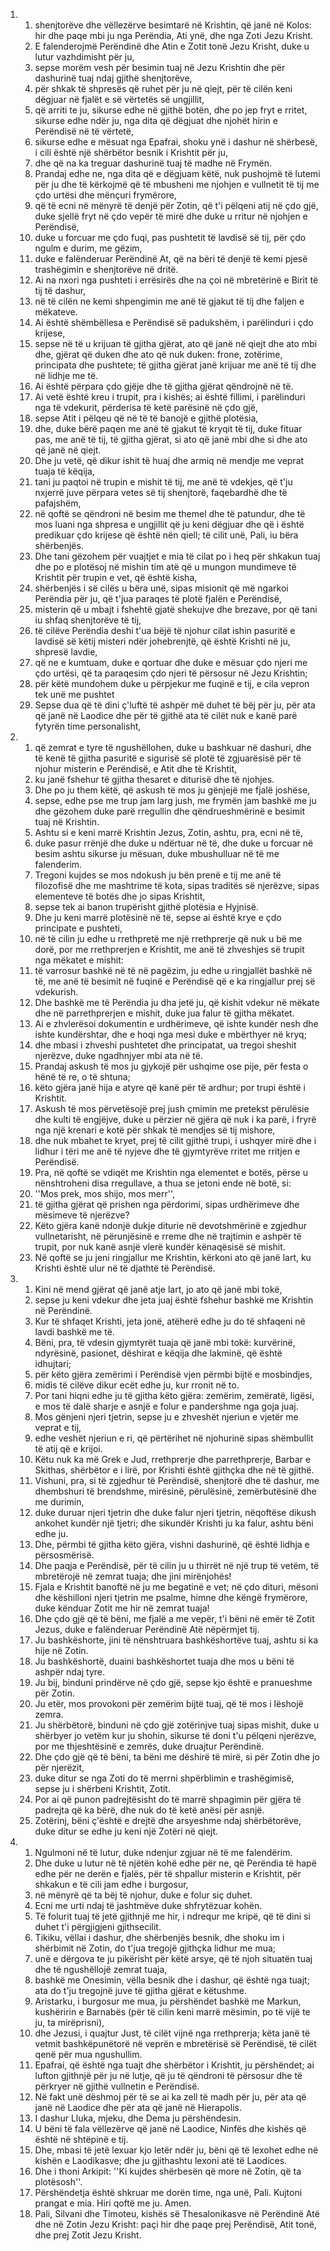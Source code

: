 <ol>
  <li>
    <ol>
      <li>shenjtorëve dhe vëllezërve besimtarë në Krishtin, që janë në Kolos: hir dhe paqe mbi ju nga Perëndia, Ati ynë, dhe nga Zoti Jezu Krisht.</li>
      <li>E falenderojmë Perëndinë dhe Atin e Zotit tonë Jezu Krisht, duke u lutur vazhdimisht për ju,</li>
      <li>sepse morëm vesh për besimin tuaj në Jezu Krishtin dhe për dashurinë tuaj ndaj gjithë shenjtorëve,</li>
      <li>për shkak të shpresës që ruhet për ju në qiejt, për të cilën keni dëgjuar në fjalët e së vërtetës së ungjillit,</li>
      <li>që arriti te ju, sikurse edhe në gjithë botën, dhe po jep fryt e rritet, sikurse edhe ndër ju, nga dita që dëgjuat dhe njohët hirin e Perëndisë në të vërtetë,</li>
      <li>sikurse edhe e mësuat nga Epafrai, shoku ynë i dashur në shërbesë, i cili është një shërbëtor besnik i Krishtit për ju,</li>
      <li>dhe që na ka treguar dashurinë tuaj të madhe në Frymën.</li>
      <li>Prandaj edhe ne, nga dita që e dëgjuam këtë, nuk pushojmë të lutemi për ju dhe të kërkojmë që të mbusheni me njohjen e vullnetit të tij me çdo urtësi dhe mënçuri frymërore,</li>
      <li>që të ecni në mënyrë të denjë për Zotin, që t'i pëlqeni atij në çdo gjë, duke sjellë fryt në çdo vepër të mirë dhe duke u rritur në njohjen e Perëndisë,</li>
      <li>duke u forcuar me çdo fuqi, pas pushtetit të lavdisë së tij, për çdo ngulm e durim, me gëzim,</li>
      <li>duke e falënderuar Perëndinë At, që na bëri të denjë të kemi pjesë trashëgimin e shenjtorëve në dritë.</li>
      <li>Ai na nxori nga pushteti i errësirës dhe na çoi në mbretërinë e Birit të tij të dashur,</li>
      <li>në të cilën ne kemi shpengimin me anë të gjakut të tij dhe faljen e mëkateve.</li>
      <li>Ai është shëmbëllesa e Perëndisë së padukshëm, i parëlinduri i çdo krijese,</li>
      <li>sepse në të u krijuan të gjitha gjërat, ato që janë në qiejt dhe ato mbi dhe, gjërat që duken dhe ato që nuk duken: frone, zotërime, principata dhe pushtete; të gjitha gjërat janë krijuar me anë të tij dhe në lidhje me të.</li>
      <li>Ai është përpara çdo gjëje dhe të gjitha gjërat qëndrojnë në të.</li>
      <li>Ai vetë është kreu i trupit, pra i kishës; ai është fillimi, i parëlinduri nga të vdekurit, përderisa të ketë parësinë në çdo gjë,</li>
      <li>sepse Atit i pëlqeu që në të të banojë e gjithë plotësia,</li>
      <li>dhe, duke bërë paqen me anë të gjakut të kryqit të tij, duke fituar pas, me anë të tij, të gjitha gjërat, si ato që janë mbi dhe si dhe ato që janë në qiejt.</li>
      <li>Dhe ju vetë, që dikur ishit të huaj dhe armiq në mendje me veprat tuaja të këqija,</li>
      <li>tani ju paqtoi në trupin e mishit të tij, me anë të vdekjes, që t'ju nxjerrë juve përpara vetes së tij shenjtorë, faqebardhë dhe të pafajshëm,</li>
      <li>në qoftë se qëndroni në besim me themel dhe të patundur, dhe të mos luani nga shpresa e ungjillit që ju keni dëgjuar dhe që i është predikuar çdo krijese që është nën qiell; të cilit unë, Pali, iu bëra shërbenjës.</li>
      <li>Dhe tani gëzohem për vuajtjet e mia të cilat po i heq për shkakun tuaj dhe po e plotësoj në mishin tim atë që u mungon mundimeve të Krishtit për trupin e vet, që është kisha,</li>
      <li>shërbenjës i së cilës u bëra unë, sipas misionit që më ngarkoi Perëndia për ju, që t'jua paraqes të plotë fjalën e Perëndisë,</li>
      <li>misterin që u mbajt i fshehtë gjatë shekujve dhe brezave, por që tani iu shfaq shenjtorëve të tij,</li>
      <li>të cilëve Perëndia deshi t'ua bëjë të njohur cilat ishin pasuritë e lavdisë së këtij misteri ndër johebrenjtë, që është Krishti në ju, shpresë lavdie,</li>
      <li>që ne e kumtuam, duke e qortuar dhe duke e mësuar çdo njeri me çdo urtësi, që ta paraqesim çdo njeri të përsosur në Jezu Krishtin;</li>
      <li>për këtë mundohem duke u përpjekur me fuqinë e tij, e cila vepron tek unë me pushtet</li>
      <li>Sepse dua që të dini ç'luftë të ashpër më duhet të bëj për ju, për ata që janë në Laodice dhe për të gjithë ata të cilët nuk e kanë parë fytyrën time personalisht,</li>
    </ol>
  </li>
  <li>
    <ol>
      <li>që zemrat e tyre të ngushëllohen, duke u bashkuar në dashuri, dhe të kenë të gjitha pasuritë e sigurisë së plotë të zgjuarësisë për të njohur misterin e Perëndisë, e Atit dhe të Krishtit,</li>
      <li>ku janë fshehur të gjitha thesaret e diturisë dhe të njohjes.</li>
      <li>Dhe po ju them këtë, që askush të mos ju gënjejë me fjalë joshëse,</li>
      <li>sepse, edhe pse me trup jam larg jush, me frymën jam bashkë me ju dhe gëzohem duke parë rregullin dhe qëndrueshmërinë e besimit tuaj në Krishtin.</li>
      <li>Ashtu si e keni marrë Krishtin Jezus, Zotin, ashtu, pra, ecni në të,</li>
      <li>duke pasur rrënjë dhe duke u ndërtuar në të, dhe duke u forcuar në besim ashtu sikurse ju mësuan, duke mbushulluar në të me falenderim.</li>
      <li>Tregoni kujdes se mos ndokush ju bën prenë e tij me anë të filozofisë dhe me mashtrime të kota, sipas traditës së njerëzve, sipas elementeve të botës dhe jo sipas Krishtit,</li>
      <li>sepse tek ai banon trupërisht gjithë plotësia e Hyjnisë.</li>
      <li>Dhe ju keni marrë plotësinë në të, sepse ai është krye e çdo principate e pushteti,</li>
      <li>në të cilin ju edhe u rrethpretë me një rrethprerje që nuk u bë me dorë, por me rrethprerjen e Krishtit, me anë të zhveshjes së trupit nga mëkatet e mishit:</li>
      <li>të varrosur bashkë në të në pagëzim, ju edhe u ringjallët bashkë në të, me anë të besimit në fuqinë e Perëndisë që e ka ringjallur prej së vdekurish.</li>
      <li>Dhe bashkë me të Perëndia ju dha jetë ju, që kishit vdekur në mëkate dhe në parrethprerjen e mishit, duke jua falur të gjitha mëkatet.</li>
      <li>Ai e zhvlerësoi dokumentin e urdhërimeve, që ishte kundër nesh dhe ishte kundërshtar, dhe e hoqi nga mesi duke e mbërthyer në kryq;</li>
      <li>dhe mbasi i zhveshi pushtetet dhe principatat, ua tregoi sheshit njerëzve, duke ngadhnjyer mbi ata në të.</li>
      <li>Prandaj askush të mos ju gjykojë për ushqime ose pije, për festa o hënë të re, o të shtuna;</li>
      <li>këto gjëra janë hija e atyre që kanë për të ardhur; por trupi është i Krishtit.</li>
      <li>Askush të mos përvetësojë prej jush çmimin me pretekst përulësie dhe kulti të engjëjve, duke u përzier në gjëra që nuk i ka parë, i fryrë nga një krenari e kotë për shkak të mendjes së tij mishore,</li>
      <li>dhe nuk mbahet te kryet, prej të cilit gjithë trupi, i ushqyer mirë dhe i lidhur i tëri me anë të nyjeve dhe të gjymtyrëve rritet me rritjen e Perëndisë.</li>
      <li>Pra, në qoftë se vdiqët me Krishtin nga elementet e botës, përse u nënshtroheni disa rregullave, a thua se jetoni ende në botë, si:</li>
      <li>''Mos prek, mos shijo, mos merr'',</li>
      <li>të gjitha gjërat që prishen nga përdorimi, sipas urdhërimeve dhe mësimeve të njerëzve?</li>
      <li>Këto gjëra kanë ndonjë dukje diturie në devotshmërinë e zgjedhur vullnetarisht, në përunjësinë e rreme dhe në trajtimin e ashpër të trupit, por nuk kanë asnjë vlerë kundër kënaqësisë së mishit.</li>
      <li>Në qoftë se ju jeni ringjallur me Krishtin, kërkoni ato që janë lart, ku Krishti është ulur në të djathtë të Perëndisë.</li>
    </ol>
  </li>
  <li>
    <ol>
      <li>Kini në mend gjërat që janë atje lart, jo ato që janë mbi tokë,</li>
      <li>sepse ju keni vdekur dhe jeta juaj është fshehur bashkë me Krishtin në Perëndinë.</li>
      <li>Kur të shfaqet Krishti, jeta jonë, atëherë edhe ju do të shfaqeni në lavdi bashkë me të.</li>
      <li>Bëni, pra, të vdesin gjymtyrët tuaja që janë mbi tokë: kurvërinë, ndyrësinë, pasionet, dëshirat e këqija dhe lakminë, që është idhujtari;</li>
      <li>për këto gjëra zemërimi i Perëndisë vjen përmbi bijtë e mosbindjes,</li>
      <li>midis të cilëve dikur ecët edhe ju, kur rronit në to.</li>
      <li>Por tani hiqni edhe ju të gjitha këto gjëra: zemërim, zemëratë, ligësi, e mos të dalë sharje e asnjë e folur e pandershme nga goja juaj.</li>
      <li>Mos gënjeni njeri tjetrin, sepse ju e zhveshët njeriun e vjetër me veprat e tij,</li>
      <li>edhe veshët njeriun e ri, që përtërihet në njohurinë sipas shëmbullit të atij që e krijoi.</li>
      <li>Këtu nuk ka më Grek e Jud, rrethprerje dhe parrethprerje, Barbar e Skithas, shërbëtor e i lirë, por Krishti është gjithçka dhe në të gjithë.</li>
      <li>Vishuni, pra, si të zgjedhur të Perëndisë, shenjtorë dhe të dashur, me dhembshuri të brendshme, mirësinë, përulësinë, zemërbutësinë dhe me durimin,</li>
      <li>duke duruar njeri tjetrin dhe duke falur njeri tjetrin, nëqoftëse dikush ankohet kundër një tjetri; dhe sikundër Krishti ju ka falur, ashtu bëni edhe ju.</li>
      <li>Dhe, përmbi të gjitha këto gjëra, vishni dashurinë, që është lidhja e përsosmërisë.</li>
      <li>Dhe paqja e Perëndisë, për të cilin ju u thirrët në një trup të vetëm, të mbretërojë në zemrat tuaja; dhe jini mirënjohës!</li>
      <li>Fjala e Krishtit banoftë në ju me begatinë e vet; në çdo dituri, mësoni dhe këshilloni njeri tjetrin me psalme, himne dhe këngë frymërore, duke kënduar Zotit me hir në zemrat tuaja!</li>
      <li>Dhe çdo gjë që të bëni, me fjalë a me vepër, t'i bëni në emër të Zotit Jezus, duke e falënderuar Perëndinë Atë nëpërmjet tij.</li>
      <li>Ju bashkëshorte, jini të nënshtruara bashkëshortëve tuaj, ashtu si ka hije në Zotin.</li>
      <li>Ju bashkëshortë, duaini bashkëshortet tuaja dhe mos u bëni të ashpër ndaj tyre.</li>
      <li>Ju bij, binduni prindërve në çdo gjë, sepse kjo është e pranueshme për Zotin.</li>
      <li>Ju etër, mos provokoni për zemërim bijtë tuaj, që të mos i lëshojë zemra.</li>
      <li>Ju shërbëtorë, binduni në çdo gjë zotërinjve tuaj sipas mishit, duke u shërbyer jo vetëm kur ju shohin, sikurse të doni t'u pëlqeni njerëzve, por me thjeshtësinë e zemrës, duke druajtur Perëndinë.</li>
      <li>Dhe çdo gjë që të bëni, ta bëni me dëshirë të mirë, si për Zotin dhe jo për njerëzit,</li>
      <li>duke ditur se nga Zoti do të merrni shpërblimin e trashëgimisë, sepse ju i shërbeni Krishtit, Zotit.</li>
      <li>Por ai që punon padrejtësisht do të marrë shpagimin për gjëra të padrejta që ka bërë, dhe nuk do të ketë anësi për asnjë.</li>
      <li>Zotërinj, bëni ç'është e drejtë dhe arsyeshme ndaj shërbëtorëve, duke ditur se edhe ju keni një Zotëri në qiejt.</li>
    </ol>
  </li>
  <li>
    <ol>
      <li>Ngulmoni në të lutur, duke ndenjur zgjuar në të me falendërim.</li>
      <li>Dhe duke u lutur në të njëtën kohë edhe për ne, që Perëndia të hapë edhe për ne derën e fjalës, për të shpallur misterin e Krishtit, për shkakun e të cili jam edhe i burgosur,</li>
      <li>në mënyrë që ta bëj të njohur, duke e folur siç duhet.</li>
      <li>Ecni me urti ndaj të jashtmëve duke shfrytëzuar kohën.</li>
      <li>Të folurit tuaj të jetë gjithnjë me hir, i ndrequr me kripë, që të dini si duhet t'i përgjigjeni gjithsecilit.</li>
      <li>Tikiku, vëllai i dashur, dhe shërbenjës besnik, dhe shoku im i shërbimit në Zotin, do t'jua tregojë gjithçka lidhur me mua;</li>
      <li>unë e dërgova te ju pikërisht për këtë arsye, që të njoh situatën tuaj dhe të ngushëllojë zemrat tuaja,</li>
      <li>bashkë me Onesimin, vëlla besnik dhe i dashur, që është nga tuajt; ata do t'ju tregojnë juve të gjitha gjërat e këtushme.</li>
      <li>Aristarku, i burgosur me mua, ju përshëndet bashkë me Markun, kushëririn e Barnabës (për të cilin keni marrë mësimin, po të vijë te ju, ta mirëprisni),</li>
      <li>dhe Jezusi, i quajtur Just, të cilët vijnë nga rrethprerja; këta janë të vetmit bashkëpunëtorë në veprën e mbretërisë së Perëndisë, të cilët qenë për mua ngushullim.</li>
      <li>Epafrai, që është nga tuajt dhe shërbëtor i Krishtit, ju përshëndet; ai lufton gjithnjë për ju në lutje, që ju të qëndroni të përsosur dhe të përkryer në gjithë vullnetin e Perëndisë.</li>
      <li>Në fakt unë dëshmoj për të se ai ka zell të madh për ju, për ata që janë në Laodice dhe për ata që janë në Hierapolis.</li>
      <li>I dashur Lluka, mjeku, dhe Dema ju përshëndesin.</li>
      <li>U bëni të fala vëllezërve që janë në Laodice, Ninfës dhe kishës që është në shtëpinë e tij.</li>
      <li>Dhe, mbasi të jetë lexuar kjo letër ndër ju, bëni që të lexohet edhe në kishën e Laodikasve; dhe ju gjithashtu lexoni atë të Laodices.</li>
      <li>Dhe i thoni Arkipit: ''Ki kujdes shërbesën që more në Zotin, që ta plotësosh''.</li>
      <li>Përshëndetja është shkruar me dorën time, nga unë, Pali. Kujtoni prangat e mia. Hiri qoftë me ju. Amen.</li>
      <li>Pali, Silvani dhe Timoteu, kishës së Thesalonikasve në Perëndinë Atë dhe në Zotin Jezu Krisht: paçi hir dhe paqe prej Perëndisë, Atit tonë, dhe prej Zotit Jezu Krisht.</li>
    </ol>
  </li>
</ol>